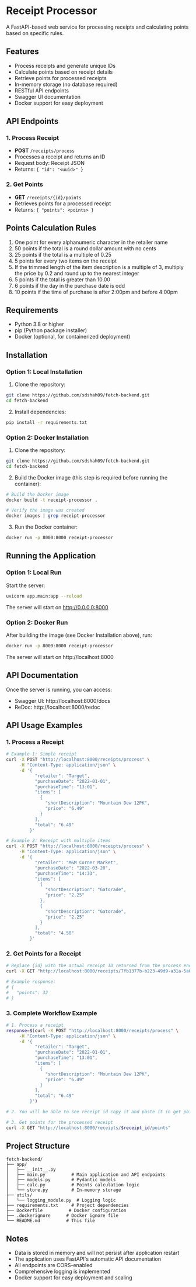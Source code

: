 # Receipt Processor

A FastAPI-based web service for processing receipts and calculating points based on specific rules.

## Features

- Process receipts and generate unique IDs
- Calculate points based on receipt details
- Retrieve points for processed receipts
- In-memory storage (no database required)
- RESTful API endpoints
- Swagger UI documentation
- Docker support for easy deployment

## API Endpoints

### 1. Process Receipt
- **POST** `/receipts/process`
- Processes a receipt and returns an ID
- Request body: Receipt JSON
- Returns: `{ "id": "<uuid>" }`

### 2. Get Points
- **GET** `/receipts/{id}/points`
- Retrieves points for a processed receipt
- Returns: `{ "points": <points> }`

## Points Calculation Rules

1. One point for every alphanumeric character in the retailer name
2. 50 points if the total is a round dollar amount with no cents
3. 25 points if the total is a multiple of 0.25
4. 5 points for every two items on the receipt
5. If the trimmed length of the item description is a multiple of 3, multiply the price by 0.2 and round up to the nearest integer
6. 5 points if the total is greater than 10.00
7. 6 points if the day in the purchase date is odd
8. 10 points if the time of purchase is after 2:00pm and before 4:00pm

## Requirements

- Python 3.8 or higher
- pip (Python package installer)
- Docker (optional, for containerized deployment)

## Installation

### Option 1: Local Installation
1. Clone the repository:
```bash
git clone https://github.com/sdshah09/fetch-backend.git
cd fetch-backend
```

2. Install dependencies:
```bash
pip install -r requirements.txt
```

### Option 2: Docker Installation
1. Clone the repository:
```bash
git clone https://github.com/sdshah09/fetch-backend.git
cd fetch-backend
```

2. Build the Docker image (this step is required before running the container):
```bash
# Build the Docker image
docker build -t receipt-processor .

# Verify the image was created
docker images | grep receipt-processor
```

3. Run the Docker container:
```bash
docker run -p 8000:8000 receipt-processor
```

## Running the Application

### Option 1: Local Run
Start the server:
```bash
uvicorn app.main:app --reload
```

The server will start on http://0.0.0.0:8000

### Option 2: Docker Run
After building the image (see Docker Installation above), run:
```bash
docker run -p 8000:8000 receipt-processor
```

The server will start on http://localhost:8000

## API Documentation

Once the server is running, you can access:
- Swagger UI: http://localhost:8000/docs
- ReDoc: http://localhost:8000/redoc

## API Usage Examples

### 1. Process a Receipt

```bash
# Example 1: Simple receipt
curl -X POST "http://localhost:8000/receipts/process" \
     -H "Content-Type: application/json" \
     -d '{
           "retailer": "Target",
           "purchaseDate": "2022-01-01",
           "purchaseTime": "13:01",
           "items": [
             {
               "shortDescription": "Mountain Dew 12PK",
               "price": "6.49"
             }
           ],
           "total": "6.49"
         }'

# Example 2: Receipt with multiple items
curl -X POST "http://localhost:8000/receipts/process" \
     -H "Content-Type: application/json" \
     -d '{
           "retailer": "M&M Corner Market",
           "purchaseDate": "2022-03-20",
           "purchaseTime": "14:33",
           "items": [
             {
               "shortDescription": "Gatorade",
               "price": "2.25"
             },
             {
               "shortDescription": "Gatorade",
               "price": "2.25"
             }
           ],
           "total": "4.50"
         }'
```

### 2. Get Points for a Receipt

```bash
# Replace {id} with the actual receipt ID returned from the process endpoint
curl -X GET "http://localhost:8000/receipts/7fb1377b-b223-49d9-a31a-5a02701dd310/points"

# Example response:
# {
#   "points": 32
# }
```

### 3. Complete Workflow Example

```bash
# 1. Process a receipt
response=$(curl -X POST "http://localhost:8000/receipts/process" \
     -H "Content-Type: application/json" \
     -d '{
           "retailer": "Target",
           "purchaseDate": "2022-01-01",
           "purchaseTime": "13:01",
           "items": [
             {
               "shortDescription": "Mountain Dew 12PK",
               "price": "6.49"
             }
           ],
           "total": "6.49"
         }')

# 2. You will be able to see receipt id copy it and paste it in get points api

# 3. Get points for the processed receipt
curl -X GET "http://localhost:8000/receipts/$receipt_id/points"
```

## Project Structure

```
fetch-backend/
├── app/
│   ├── __init__.py
│   ├── main.py          # Main application and API endpoints
│   ├── models.py        # Pydantic models
│   ├── calc.py          # Points calculation logic
│   └── store.py         # In-memory storage
├── utils/  
│   └── logging_module.py  # Logging logic
├── requirements.txt     # Project dependencies
├── Dockerfile          # Docker configuration
├── .dockerignore      # Docker ignore file
└── README.md          # This file
```

## Notes

- Data is stored in memory and will not persist after application restart
- The application uses FastAPI's automatic API documentation
- All endpoints are CORS-enabled
- Comprehensive logging is implemented
- Docker support for easy deployment and scaling

